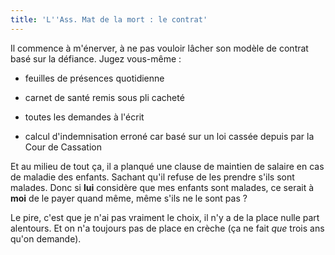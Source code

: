 ```yaml
---
title: 'L''Ass. Mat de la mort : le contrat'
---
```


Il commence à m'énerver, à ne pas vouloir lâcher son modèle de contrat basé sur la défiance.
Jugez vous-même :

  * feuilles de présences quotidienne

  * carnet de santé remis sous pli cacheté

  * toutes les demandes à l'écrit

  * calcul d'indemnisation erroné car basé sur un loi cassée depuis par la Cour de Cassation

Et au milieu de tout ça, il a planqué une clause de maintien de salaire en cas de maladie des enfants. Sachant qu'il refuse de les prendre s'ils sont malades. Donc si **lui** considère que mes enfants sont malades, ce serait à **moi** de le payer quand même, même s'ils ne le sont pas ?

Le pire, c'est que je n'ai pas vraiment le choix, il n'y a de la place nulle part alentours. Et  on n'a toujours pas de place en crèche (ça ne fait _que_ trois ans qu'on demande).
